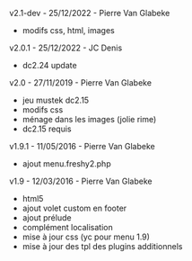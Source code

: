 v2.1-dev - 25/12/2022 - Pierre Van Glabeke
* modifs css, html, images

v2.0.1 - 25/12/2022 - JC Denis
* dc2.24 update

v2.0 - 27/11/2019 - Pierre Van Glabeke
* jeu mustek dc2.15
* modifs css
* ménage dans les images (jolie rime)
* dc2.15 requis

v1.9.1 - 11/05/2016 - Pierre Van Glabeke
* ajout menu.freshy2.php

v1.9 - 12/03/2016 - Pierre Van Glabeke
* html5
* ajout volet custom en footer
* ajout prélude
* complément localisation
* mise à jour css (yc pour menu 1.9)
* mise à jour des tpl des plugins additionnels